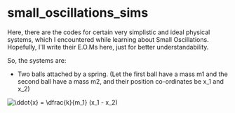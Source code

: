 # small_oscillations_sims

Here, there are the codes for certain very simplistic and ideal physical systems, which I encountered while learning about Small Oscillations. 
Hopefully, I'll write their E.O.Ms here, just for better understandability.

So, the systems are:
- Two balls attached by a spring. (Let the first ball have a mass m1 and the second ball have a mass m2, and their position co-ordinates be x_1 and x_2)

![\ddot{x} = \dfrac{k}{m_1} (x_1 - x_2)](https://latex.codecogs.com/svg.latex?\Large&space;x=\frac{-b\pm\sqrt{b^2-4ac}}{2a}) 
